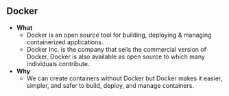 ## Docker
- **What**
  - Docker is an open source tool for building, deploying & managing containerized applications. 
  - Docker Inc. is the company that sells the commercial version of Docker. Docker is also available as open source to which many individuals contribute.
- **Why**
  - We can create containers without Docker but Docker makes it easier, simpler, and safer to build, deploy, and manage containers.
